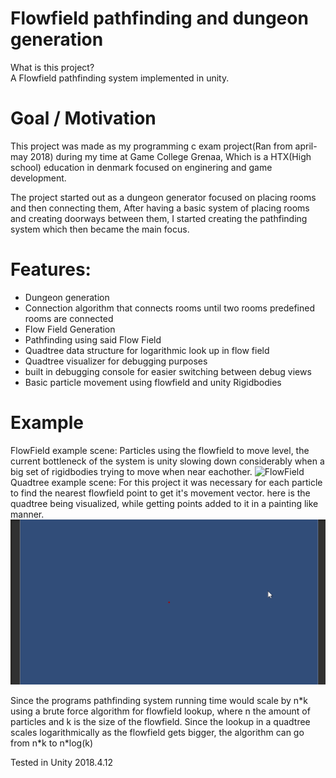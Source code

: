 # Flowfield pathfinding and dungeon generation
What is this project? \
A Flowfield pathfinding system implemented in unity.

# Goal / Motivation
This project was made as my programming c exam project(Ran from april-may 2018) during my time at Game College Grenaa, Which is a HTX(High school) education in denmark focused on enginering and game development.

The project started out as a dungeon generator focused on placing rooms and then connecting them, After having a basic system of placing rooms and creating doorways between them, I started creating the pathfinding system which then became the main focus.


# Features:
- Dungeon generation
- Connection algorithm that connects rooms until two rooms predefined rooms are connected
- Flow Field Generation
- Pathfinding using said Flow Field
- Quadtree data structure for logarithmic look up in flow field
- Quadtree visualizer for debugging purposes
- built in debugging console for easier switching between debug views
- Basic particle movement using flowfield and unity Rigidbodies
# Example
FlowField example scene:
Particles using the flowfield to move level, the current bottleneck of the system is unity slowing down considerably when a big set of rigidbodies trying to move when near eachother.
![FlowField](https://github.com/RCDane/Flowfield-pathfinding/blob/master/Images/flowfield%20example.gif)
Quadtree example scene:
For this project it was necessary for each particle to find the nearest flowfield point to get it's movement vector. here is the quadtree being visualized, while getting points added to it in a painting like manner.
![FlowField](https://github.com/RCDane/Flowfield-pathfinding/blob/master/Images/quadtree%20example.gif)

Since the programs pathfinding system running time would scale by n\*k using a brute force algorithm for flowfield lookup, where n the amount of particles and k is the size of the flowfield. Since the lookup in a quadtree scales logarithmically as the flowfield gets bigger, the algorithm can go from n\*k to n\*log(k)


Tested in Unity 2018.4.12

